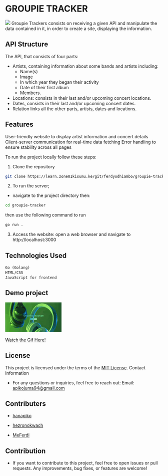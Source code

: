 # GROUPIE TRACKER
![](https://www.globallogic.com/wp-content/uploads/2021/11/1024-Develop-Restful-API-using-Go-and-Gin.jpg)
Groupie Trackers consists on receiving a given API and manipulate the data contained in it, in order to create a site, displaying the information.

## API Structure
The API, that consists of four parts:
* Artists, containing information about some bands and artists including:
   * Name(s)
   * Image
   * In which year they began their activity
   * Date of their first album
   * Members.
* Locations: consists in their last and/or upcoming concert locations.
* Dates, consists in their last and/or upcoming concert dates.
* Relation links all the other parts, artists, dates and locations.

## Features
User-friendly website to display artist information and concert details
Client-server communication for real-time data fetching
Error handling to ensure stability across all pages

To run the project locally follow these steps:
1. Clone the repository
```bash
git clone https://learn.zone01kisumu.ke/git/ferdyodhiambo/groupie-tracker.git
```

2. To run the server;
- navigate to the project directory then:
```bash
cd groupie-tracker
``` 
then use the following command to run
```bash
go run .
```

3. Access the website: open a web browser and navigate to  http://localhost:3000

## Technologies Used

    Go (Golang)
    HTML/CSS
    JavaScript for frontend

## Demo project
![Demo GIF](images/art.gif)

[Watch the Gif Here!](https://imgur.com/a/A9R65Lm)


## License

This project is licensed under the terms of the [MIT License](./LICENSE).
Contact Information

* For any questions or inquiries, feel free to reach out:
    Email: apikojuma94@gmail.com
## Contributers
- [hanapiko](https://github.com/hanapiko)

- [hezronokwach](https://github.com/hezronokwach)

- [MeFerdi](https://github.com/MeFerdi)


## Contribution
* If you want to contribute to this project, feel free to open issues or pull requests. Any improvements, bug fixes, or features are welcome!
